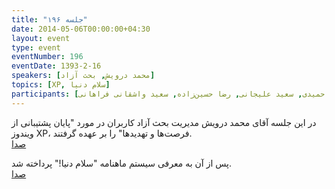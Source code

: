 ```yaml
---
title: "جلسه ۱۹۶"
date: 2014-05-06T00:00:00+04:30
layout: event
type: event
eventNumber: 196
eventDate: 1393-2-16
speakers: [محمد درویش, بحث آزاد]
topics: [XP, سلام دنیا]
participants: [بهنام توکلی کرمانی, محمد درویش, دانیال بهزادی, نیما نوروزی, وحیدرضا نادری, مصطفی مظفری, محسن هاشمی, علی فارمد, کوشا اسماعیل‌پور, ادوین بابومیان, مرتضی جوان, روح اله امیری, سعید وایقانی, فرهاد باقری, محمدی, نیما بهمرام, احسان صادقی نشاط, کیوان هدایتی, فرید دهقان, مسعود تقویان, سید مجید عظیمی, علی خاندانی, علی رستمی, فرود غفوری, مهدی خشنودی, اکستریموس حمیدی, سعید علیجانی, رضا حسین‌زاده, سعید واشقانی فراهانی]
---
```

در این جلسه آقای محمد درویش مدیریت بحث آزاد کاربران در مورد "پایان پشتیبانی از ویندوز XP، فرصت‌ها و تهدیدها" را بر عهده گرفتند.  
[صدا](https://archive.org/details/tehlug_196_windows_xp)  

پس از آن به معرفی سیستم ماهنامه "سلام دنیا!" پرداخته شد.  
[صدا](https://archive.org/details/tehlug_196_salam_donya)  
